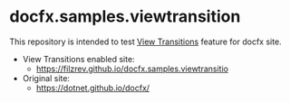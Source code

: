 # docfx.samples.viewtransition
This repository is intended to test [View Transitions](https://github.com/WICG/view-transitions/tree/main) feature for docfx site.

- View Transitions enabled site:
  - https://filzrev.github.io/docfx.samples.viewtransitio
- Original site:
  - https://dotnet.github.io/docfx/

